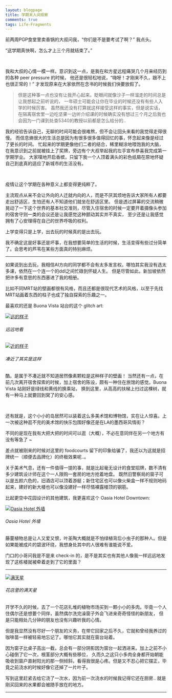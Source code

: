 ```yaml
---
layout: blogpage
title: 学期末人间观察
comments: true
tags: Life-Fragments
---
```


前两周PGP食堂里卖香锅的大叔问我，“你们是不是要考试了啊？” 我点头。

“这学期真快啊，怎么才上三个月就结束了。”

<br />

我和大叔的心情一模一样。意识到这一点，是我在和方星远程痛哭几个月来经历到的各种 peer pressure 的时候，
他还是很轻松地说，“嗨呀！才刚来不久，跟不上也很正常的！”
才发现原来在大家依然在念书的时候我们快要放假了。


> 但是这种事一点也没有让我开心起来。眨眼间就像沙子一样溜走的时间总是让我想起之前听说的，
一年硕士可能会让你在毕业的时候还没有有些人入学的时候厉害。
虽然我还没有打算就这样接受这样的事实，但是说实话，在隔离宿舍里一边吃坚果一边听介绍课的时候确实没有想过三个月之后我也会因为一门课到处查5340的教授以前都是怎么给分的..

我的经验告诉自己，无聊的时间可能会很难熬，但不会让回头来看的我觉得走得很慢。
而信息熵很大的生活总是因为有很多很多值得回忆的事，怀念起来像是经过了更长的时间。
忙起来的学期更像他们二者的结合，稀里糊涂地喂饱我的大脑，在我意识到之前就被挂上了奖牌，旁边有个大叔举起我的左手宣布恭喜我完成第一学期学业。
大家噗地开启香槟，只留下我一个人顶着满头的彩色纸屑在原地怀疑自己到底真的适应了新城市的生活没有。

<br />

疫情让这个学期在各种意义上都变得更纯粹了。

主流观点从来不会让外向的人迁就内向的人，而是不厌其烦地告诉大家所有人都要走出舒适区，生怕还有人不知道他们就坐在舒适区里。
但是透过屏幕的交流稍微晃动了一下这个世界的基本社交准则，尽管入住宿舍的时候一定要开着摄像头参加的宿舍守则一类的会议还是让我感觉这种颤动其实并不真实，
至少还是让我感觉拥有了心安理得在自己的世界呼吸的权利。

上学变得只是上学，出去玩的时候真的是出去玩。

我不确定这是好事还是坏事，在我想要简单的生活的时候，生活变得有些过分简单了。会思考的芦苇在某些方面真的特别麻烦。

---

如果说到出去玩，我相信AI方向的同学都不会有太多发言权。哪怕其实我没有选太多课，依然在一个连一个的ddl之间忙碌到怀疑人生。
但是尽管如此，新加坡依然把许多有意思的东西塞进了我的相册。

比如不同MRT站的壁画都很有风格，而且还都是很现代艺术的风格，以至于先找MRT站画着东西的柱子也成了独自探索的乐趣之一。

最喜欢的还是 Buona Vista 站台的这个 glitch art:

<div class="hovereffect" id="gal">
    <div class="illustration" >
        <a class="chocolat-image"  href="/images/illustration/2020-11-26/far.jpg"><img src="/images/illustration/2020-11-26/far.jpg" class="img-responsive" alt="远的样子"></a>
        <h6>远远地看</h6>
    </div>
    <div class="illustration" >
        <a class="chocolat-image"  href="/images/illustration/2020-11-26/close.jpg"><img src="/images/illustration/2020-11-26/close.jpg" class="img-responsive" alt="近的样子"></a>
        <h6>凑近了其实是这样</h6>
    </div>
</div>

酷。是属于不凑近就不知道居然像素颗粒是这种样子的壁画！
当然还有一点，在前几次离开宿舍探索的时候，加上宿舍的陈设，颇有一种住在旅馆的感觉。Buona Vista 站刚好是绿线和黄线的换乘站，
换到这里，从高高的扶梯上扫过这棵树，就有一种马上就要回到窝了的安心感。

<br />

还有就是，这个小小的岛居然可以装着这么多美术馆和博物馆，实在让人惊喜。上一次被这种逛不完的美术馆的快乐包围好像还是在LA的墨西哥风情街？

不同的是现在我有大把大把的时间可以逛（大概），不必在意同伴在另一个地方有没有等急了 ~

差点就被刚来的时候对这里的 foodcourts 留下的印象给骗了，我还以为这就是招牌统一（顺便去品牌化）的终极效果呢..。

关于美术气息，还有一件值得一提的事，就是比起毫无设计的食堂招牌，数不清有多少建筑设计师在这个一人限购一套房的地方抢着地盘。
既然旧警察局的窗子可以是五颜六色的，旧酒店可以顶着游艇；新住宅区也可以像火柴盒一样不规则地码起来，建好的新大楼也可以像没建好一样尽情裸露楼顶的钢筋。

比起更空中花园设计的其他建筑，我更喜欢这个 Oasia Hotel Downtown: 

<div class="hovereffect">
    <div class="illustration" >
        <a class="chocolat-image"  href="/images/illustration/2020-11-26/oasia.jpg"><img src="/images/illustration/2020-11-26/oasia.jpg" class="img-responsive" alt="Oasia Hotel 外墙"></a>
        <h6>Oasia Hotel 外墙</h6>
    </div>
</div>

藤蔓植物总是让人又爱又恨，叶圣陶大概就是不怕绿植背后小虫子的那种人。但是如果能被成片的碧波环绕，我想身处其中的人很难有谁能说不爱。

门口的小哥问我是不是来 check-in 的，是不是其实也有其他人像我一样远远地发现了这栋楼就被牵着走到了它的里面？

---
<div class="hovereffect">
    <div class="illustration" >
        <a class="chocolat-image"  href="/images/illustration/2020-11-26/flowers.jpg"><img src="/images/illustration/2020-11-26/flowers.jpg" class="img-responsive" alt="满天星"></a>
        <h6>花店里的满天星</h6>
    </div>
</div>

开学不久的时候，去了一个花店扎堆的植物市场买到一颗小小的多肉。毕竟一个人住偶尔还是想要个同伴，虽然偶尔洗完澡窗子外会飞进来奇奇怪怪的新朋友，
但是只能相处几分钟的朋友也没有兴趣听我的心情。

但是我显然没有尽好一个朋友的义务，在带它回家之后不久，它就和曾经我养过的咖啡苗一样被轻易地忘记了。哪怕它其实就在窗台站着。

因为窗子比桌子高出一截，总会有一部分阴影因为窗台一起洒进来。加上之前不小心碰倒了它一次，根茎部分大概有些移位，
久而久之这只小多肉全身都开始朝能吸收到窗户直射阳光的那一侧倾斜，看得我很是心疼。但是又不忍心把它摆正，毕竟之前浇水的时候好像它还掉了一片叶子。

写到这里赶紧去给它浇了一次水，因为前一次浇水的时候我记得它还在厨房.. 就是刚买回来的水果都会被随手放在的地方。

---




